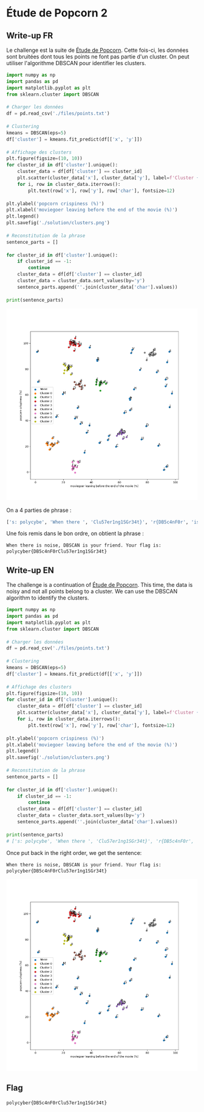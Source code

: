 # Étude de Popcorn 2

## Write-up FR

Le challenge est la suite de [Étude de Popcorn](../../Etude%20de%20Popcorn/README.md). Cette fois-ci, les données sont bruitées dont tous les points ne font pas partie d'un cluster. On peut utiliser l'algorithme DBSCAN pour identifier les clusters.

```python
import numpy as np
import pandas as pd
import matplotlib.pyplot as plt
from sklearn.cluster import DBSCAN

# Charger les données
df = pd.read_csv('./files/points.txt')

# Clustering
kmeans = DBSCAN(eps=5)
df['cluster'] = kmeans.fit_predict(df[['x', 'y']])

# Affichage des clusters
plt.figure(figsize=(10, 10))
for cluster_id in df['cluster'].unique():
    cluster_data = df[df['cluster'] == cluster_id]
    plt.scatter(cluster_data['x'], cluster_data['y'], label=f'Cluster {cluster_id}' if cluster_id != -1 else 'Noise')
    for i, row in cluster_data.iterrows():
        plt.text(row['x'], row['y'], row['char'], fontsize=12)

plt.ylabel('popcorn crispiness (%)')
plt.xlabel('moviegoer leaving before the end of the movie (%)')
plt.legend()
plt.savefig('./solution/clusters.png')

# Reconstitution de la phrase
sentence_parts = []

for cluster_id in df['cluster'].unique():
    if cluster_id == -1:
        continue
    cluster_data = df[df['cluster'] == cluster_id]
    cluster_data = cluster_data.sort_values(by='y')
    sentence_parts.append(''.join(cluster_data['char'].values))
    
print(sentence_parts)
```

![cluster](./clusters.png)

On a 4 parties de phrase : 

```python
['s: polycybe', 'When there ', 'Clu57er1ng1SGr34t}', 'r{DB5c4nF0r', 'is noise, D', 'ur friend. ', 'Your flag i', 'BSCAN is yo']
```  

Une fois remis dans le bon ordre, on obtient la phrase : 

```plaintext
When there is noise, DBSCAN is your friend. Your flag is: polycyber{DB5c4nF0rClu57er1ng1SGr34t}
```

## Write-up EN

The challenge is a continuation of [Étude de Popcorn](../../Etude%20de%20Popcorn/README.md). This time, the data is noisy and not all points belong to a cluster. We can use the DBSCAN algorithm to identify the clusters.

```python
import numpy as np
import pandas as pd
import matplotlib.pyplot as plt
from sklearn.cluster import DBSCAN

# Charger les données
df = pd.read_csv('./files/points.txt')

# Clustering
kmeans = DBSCAN(eps=5)
df['cluster'] = kmeans.fit_predict(df[['x', 'y']])

# Affichage des clusters
plt.figure(figsize=(10, 10))
for cluster_id in df['cluster'].unique():
    cluster_data = df[df['cluster'] == cluster_id]
    plt.scatter(cluster_data['x'], cluster_data['y'], label=f'Cluster {cluster_id}' if cluster_id != -1 else 'Noise')
    for i, row in cluster_data.iterrows():
        plt.text(row['x'], row['y'], row['char'], fontsize=12)

plt.ylabel('popcorn crispiness (%)')
plt.xlabel('moviegoer leaving before the end of the movie (%)')
plt.legend()
plt.savefig('./solution/clusters.png')

# Reconstitution de la phrase
sentence_parts = []

for cluster_id in df['cluster'].unique():
    if cluster_id == -1:
        continue
    cluster_data = df[df['cluster'] == cluster_id]
    cluster_data = cluster_data.sort_values(by='y')
    sentence_parts.append(''.join(cluster_data['char'].values))
    
print(sentence_parts)
# ['s: polycybe', 'When there ', 'Clu57er1ng1SGr34t}', 'r{DB5c4nF0r', 'is noise, D', 'ur friend. ', 'Your flag i', 'BSCAN is yo']
```
Once put back in the right order, we get the sentence: 

```plaintext
When there is noise, DBSCAN is your friend. Your flag is: polycyber{DB5c4nF0rClu57er1ng1SGr34t}
```

![cluster](./clusters.png)

## Flag

`polycyber{DB5c4nF0rClu57er1ng1SGr34t}`
